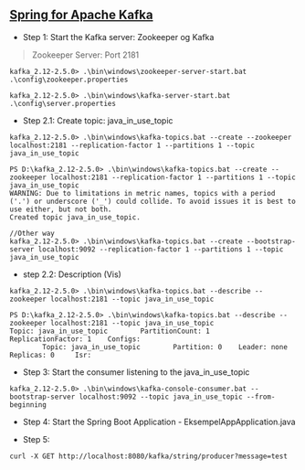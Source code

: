 ## [Spring for Apache Kafka](https://spring.io/projects/spring-kafka#overview)

- Step 1: Start the Kafka server: Zookeeper og Kafka

> Zookeeper Server: Port 2181

```
kafka_2.12-2.5.0> .\bin\windows\zookeeper-server-start.bat .\config\zookeeper.properties

kafka_2.12-2.5.0> .\bin\windows\kafka-server-start.bat .\config\server.properties     
```

- Step 2.1: Create topic: java_in_use_topic

```
kafka_2.12-2.5.0> .\bin\windows\kafka-topics.bat --create --zookeeper localhost:2181 --replication-factor 1 --partitions 1 --topic java_in_use_topic

PS D:\kafka_2.12-2.5.0> .\bin\windows\kafka-topics.bat --create --zookeeper localhost:2181 --replication-factor 1 --partitions 1 --topic java_in_use_topic
WARNING: Due to limitations in metric names, topics with a period ('.') or underscore ('_') could collide. To avoid issues it is best to use either, but not both.
Created topic java_in_use_topic.

//Other way
kafka_2.12-2.5.0> .\bin\windows\kafka-topics.bat --create --bootstrap-server localhost:9092 --replication-factor 1 --partitions 1 --topic java_in_use_topic
```

- step 2.2: Description (Vis)

```
kafka_2.12-2.5.0> .\bin\windows\kafka-topics.bat --describe --zookeeper localhost:2181 --topic java_in_use_topic

PS D:\kafka_2.12-2.5.0> .\bin\windows\kafka-topics.bat --describe --zookeeper localhost:2181 --topic java_in_use_topic
Topic: java_in_use_topic        PartitionCount: 1       ReplicationFactor: 1    Configs:
        Topic: java_in_use_topic        Partition: 0    Leader: none    Replicas: 0     Isr:
```

- Step 3: Start the consumer listening to the java_in_use_topic

```
kafka_2.12-2.5.0> .\bin\windows\kafka-console-consumer.bat --bootstrap-server localhost:9092 --topic java_in_use_topic --from-beginning
```

- Step 4:  Start the Spring Boot Application - EksempelAppApplication.java

- Step 5:  

```
curl -X GET http://localhost:8080/kafka/string/producer?message=test


```